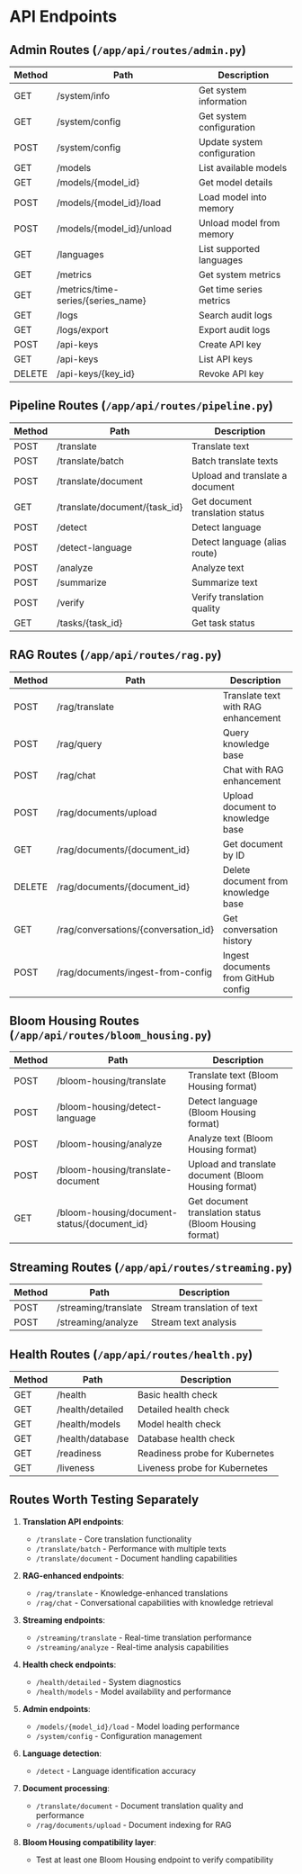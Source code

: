 # API Endpoints

## Admin Routes (`/app/api/routes/admin.py`)

| Method | Path                           | Description                                       |
|--------|--------------------------------|---------------------------------------------------|
| GET    | /system/info                   | Get system information                            |
| GET    | /system/config                 | Get system configuration                          |
| POST   | /system/config                 | Update system configuration                       |
| GET    | /models                        | List available models                             |
| GET    | /models/{model_id}             | Get model details                                 |
| POST   | /models/{model_id}/load        | Load model into memory                            |
| POST   | /models/{model_id}/unload      | Unload model from memory                          |
| GET    | /languages                     | List supported languages                          |
| GET    | /metrics                       | Get system metrics                                |
| GET    | /metrics/time-series/{series_name} | Get time series metrics                        |
| GET    | /logs                          | Search audit logs                                 |
| GET    | /logs/export                   | Export audit logs                                 |
| POST   | /api-keys                      | Create API key                                    |
| GET    | /api-keys                      | List API keys                                     |
| DELETE | /api-keys/{key_id}             | Revoke API key                                    |

## Pipeline Routes (`/app/api/routes/pipeline.py`)

| Method | Path                           | Description                                       |
|--------|--------------------------------|---------------------------------------------------|
| POST   | /translate                     | Translate text                                    |
| POST   | /translate/batch               | Batch translate texts                             |
| POST   | /translate/document            | Upload and translate a document                   |
| GET    | /translate/document/{task_id}  | Get document translation status                   |
| POST   | /detect                        | Detect language                                   |
| POST   | /detect-language               | Detect language (alias route)                     |
| POST   | /analyze                       | Analyze text                                      |
| POST   | /summarize                     | Summarize text                                    |
| POST   | /verify                        | Verify translation quality                        |
| GET    | /tasks/{task_id}               | Get task status                                   |

## RAG Routes (`/app/api/routes/rag.py`)

| Method | Path                           | Description                                       |
|--------|--------------------------------|---------------------------------------------------|
| POST   | /rag/translate                 | Translate text with RAG enhancement               |
| POST   | /rag/query                     | Query knowledge base                              |
| POST   | /rag/chat                      | Chat with RAG enhancement                         |
| POST   | /rag/documents/upload          | Upload document to knowledge base                 |
| GET    | /rag/documents/{document_id}   | Get document by ID                                |
| DELETE | /rag/documents/{document_id}   | Delete document from knowledge base               |
| GET    | /rag/conversations/{conversation_id} | Get conversation history                    |
| POST   | /rag/documents/ingest-from-config | Ingest documents from GitHub config            |

## Bloom Housing Routes (`/app/api/routes/bloom_housing.py`)

| Method | Path                           | Description                                       |
|--------|--------------------------------|---------------------------------------------------|
| POST   | /bloom-housing/translate       | Translate text (Bloom Housing format)             |
| POST   | /bloom-housing/detect-language | Detect language (Bloom Housing format)            |
| POST   | /bloom-housing/analyze         | Analyze text (Bloom Housing format)               |
| POST   | /bloom-housing/translate-document | Upload and translate document (Bloom Housing format) |
| GET    | /bloom-housing/document-status/{document_id} | Get document translation status (Bloom Housing format) |

## Streaming Routes (`/app/api/routes/streaming.py`)

| Method | Path                           | Description                                       |
|--------|--------------------------------|---------------------------------------------------|
| POST   | /streaming/translate           | Stream translation of text                        |
| POST   | /streaming/analyze             | Stream text analysis                              |

## Health Routes (`/app/api/routes/health.py`)

| Method | Path                           | Description                                       |
|--------|--------------------------------|---------------------------------------------------|
| GET    | /health                        | Basic health check                                |
| GET    | /health/detailed               | Detailed health check                             |
| GET    | /health/models                 | Model health check                                |
| GET    | /health/database               | Database health check                             |
| GET    | /readiness                     | Readiness probe for Kubernetes                    |
| GET    | /liveness                      | Liveness probe for Kubernetes                     |

## Routes Worth Testing Separately

1. **Translation API endpoints**:
   - `/translate` - Core translation functionality
   - `/translate/batch` - Performance with multiple texts
   - `/translate/document` - Document handling capabilities

2. **RAG-enhanced endpoints**:
   - `/rag/translate` - Knowledge-enhanced translations
   - `/rag/chat` - Conversational capabilities with knowledge retrieval

3. **Streaming endpoints**:
   - `/streaming/translate` - Real-time translation performance
   - `/streaming/analyze` - Real-time analysis capabilities

4. **Health check endpoints**:
   - `/health/detailed` - System diagnostics
   - `/health/models` - Model availability and performance

5. **Admin endpoints**:
   - `/models/{model_id}/load` - Model loading performance
   - `/system/config` - Configuration management

6. **Language detection**:
   - `/detect` - Language identification accuracy

7. **Document processing**:
   - `/translate/document` - Document translation quality and performance
   - `/rag/documents/upload` - Document indexing for RAG

8. **Bloom Housing compatibility layer**:
   - Test at least one Bloom Housing endpoint to verify compatibility